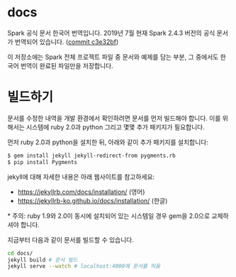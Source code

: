 docs
=====

Spark 공식 문서 한국어 번역입니다. 2019년 7월 현재 Spark 2.4.3 버전의 공식 문서가 번역되어 있습니다. ([commit c3e32bf](https://github.com/apache/spark/releases/tag/v2.4.3))

이 저장소에는 Spark 전체 프로젝트 파일 중 문서와 예제를 담는 부분, 그 중에서도 한국어 번역이 완료된 파일만을 저장합니다.

# 빌드하기

문서를 수정한 내역을 개발 환경에서 확인하려면 문서를 먼저 빌드해야 합니다. 이를 위해서는 시스템에 ruby 2.0과 python 그리고 몇몇 추가 패키지가 필요합니다.

먼저 ruby 2.0과 python을 설치한 뒤, 아래와 같이 추가 패키지를 설치합니다:

```sh
$ gem install jekyll jekyll-redirect-from pygments.rb
$ pip install Pygments
```

jekyll에 대해 자세한 내용은 아래 웹사이트를 참고하세요:

- https://jekyllrb.com/docs/installation/ (영어)
- https://jekyllrb-ko.github.io/docs/installation/ (한글)

\* 주의: ruby 1.9와 2.0이 동시에 설치되어 있는 시스템일 경우 gem을 2.0으로 교체하셔야 합니다.

지금부터 다음과 같이 문서를 빌드할 수 있습니다.

```sh
cd docs/
jekyll build # 문서 빌드
jekyll serve --watch # localhost:4000에 문서를 띄움
```

